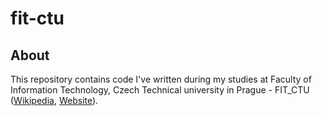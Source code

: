 # fit-ctu

## About
This repository contains code I've written during my studies at Faculty of Information Technology, Czech Technical university in Prague - FIT_CTU ([Wikipedia](https://en.wikipedia.org/wiki/Faculty_of_Information_Technology,_Czech_Technical_University_in_Prague), [Website](https://fit.cvut.cz/cs)).
